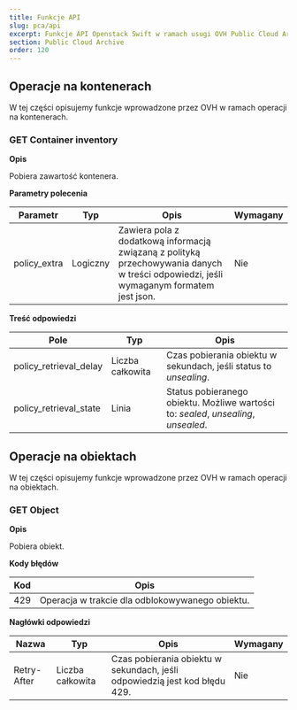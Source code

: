 ```yaml
---
title: Funkcje API
slug: pca/api
excerpt: Funkcje API Openstack Swift w ramach usugi OVH Public Cloud Archive
section: Public Cloud Archive
order: 120
---
```



## Operacje na kontenerach
W tej części opisujemy funkcje wprowadzone przez OVH w ramach operacji na kontenerach.


### GET Container inventory
**Opis**

Pobiera zawartość kontenera.

**Parametry polecenia**

|Parametr|Typ|Opis|Wymagany|
|---|---|---|---|
|policy_extra|Logiczny|Zawiera pola z dodatkową informacją związaną z polityką przechowywania danych w treści odpowiedzi, jeśli wymaganym formatem jest json.|Nie|

**Treść odpowiedzi**

|Pole|Typ|Opis|
|---|---|---|
|policy_retrieval_delay|Liczba całkowita|Czas pobierania obiektu w sekundach, jeśli status to *unsealing*.|
|policy_retrieval_state|Linia|Status pobieranego obiektu. Możliwe wartości to: *sealed*, *unsealing*, *unsealed*.|


## Operacje na obiektach
W tej części opisujemy funkcje wprowadzone przez OVH w ramach operacji na obiektach.


### GET Object
**Opis**

Pobiera obiekt.

**Kody błędów**

|Kod|Opis|
|---|---|
|429|Operacja w trakcie dla odblokowywanego obiektu.|

**Nagłówki odpowiedzi**

|Nazwa|Typ|Opis|Wymagany|
|---|---|---|---|
|Retry-After|Liczba całkowita|Czas pobierania obiektu w sekundach, jeśli odpowiedzią jest kod błędu 429.|Nie|